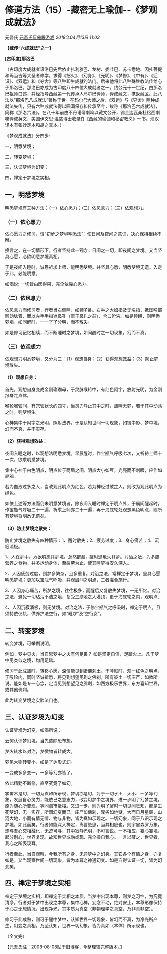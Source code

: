 # 修道方法（15）-藏密无上瑜伽--《梦观成就法》

元吾氏 [元吾氏反催眠游戏](javascript:void(0);) *2018年04月13日 11:03*

**【藏传“六成就法”之一】**

**[古印度]那洛巴**



（古印度大成就者谛洛巴先后依止扎利雅巴、龙树、娄哇巴、苏卡悉地、因扎菩提和玛当吉等大圣者修学，求得《拙火》、《幻身》、《光明》、《梦修》、《中有》、《迁识》、《双运》和《夺舍》等八种即生成就的法门。后来他将此八种殊胜教法传给心子那洛巴。那洛巴亦成为古印度八十四位大成就者之一。约公元十一世纪，由那洛巴祖师口述，并经指导西藏第一代传承人玛尔巴译师，译成藏文，携返藏区。此八法以“那洛巴八成就法”著称于世。在玛尔巴大师之后，《双运》与《夺舍》两种成就法失传，只有六种成就法得以圆满保存和传承至今，故称《那洛巴六成就法》，简称《那洛六法》。在八十年前由不丹诺蒲喇嘛以藏文公开，锡金达瓦桑杜格西喇嘛译成英文，美国伊文思·温慈博士收录在《西藏的瑜伽和秘密教义》一书。现汉译本有张妙定本和胡之真本。）

《梦观成就法》分四步:

一，明悉梦境；

二，转变梦境；

三，认证梦境为幻变；

四，禅定于梦境之实相。

## 一，明悉梦境

明悉梦境有三种方法：（一）依心愿力；（二）依风息力；（三）依观想力。　

### （一）依心愿力

依心愿力之修习，谓“初步之梦境明悉法”：使日间及夜间之意识，决心保持相续不断。

换言之，在一切情形下，行者坚持此一观念：日间之一切，即夜间之梦境。又当坚具心愿，必欲明悉梦境真相。

于是夜间入睡时，诚恳祈求上师，能明悉梦境。并坚具心愿，明悉梦境无遗。入定于此，必能明悉。

如偈说: 一切皆由因得果，完全依靠心愿力。　

### （二）依风息力

依风息力而修习者，行者当右侧睡，如狮子卧。右手之大姆指及无名指，抵压喉部颤动脉管，而以左手手指遮鼻孔（置于鼻孔之前），合口贮液。如是睡眠，则明悉梦境，如同醒时，一一了了分明，而不散失。

如是修习记忆相续，而不断睡时之梦境，如同醒时之一切现象，幻而不真。　

### （三）依观想力

依观想力明悉梦境，又分为三：（1）观想自身；（2）获得观想效益；（3）防止梦境散失。

#### （1）观想自身：

首先，观想自身变成金刚瑜珈母，于灵脉喉轮中，有红色阿字，放射光明，为金刚报身之真体。

喉轮喉管间，有穴管状长约四寸，当灵力静止其中之时，熟睡无梦，若于其中动荡之时，则梦境生。

心神集中于阿字之光明，照射法界，于是认知世间一切现象，如镜中影、梦中境，幻而不真，并不实存。  

#### （2）获得观想效益：

夜间入睡之时，以观想法明悉梦境。早晨醒时，作宝瓶气呼吸七次，又祈祷上师十一次，欲求明悉梦境。

集中心神于白色明点，明点位于两眉之间。明点大小如豆，光亮而不刺眼，应作如是观。

若为血液过多之人，当改观此明点为红色。若为神经过敏之人，则改为观此明点为绿色。

如依上述等方法而仍未明悉梦境者，除夜间入睡时禅定于明点外，于晨间醒起时，作宝瓶气呼吸二十一遍，祈求上师亦二十一遍，再于海底轮处观想黑色明点，则所有梦境将明悉无遗矣。  

#### （3）防止梦境之散失：

防止梦境之散失有四种情形：1、醒时散失；2、疲劳过度；3、身心痛苦；4、沉寂消极。

1、人在梦中，方欲明悉其梦境，忽然醒起，醒时遂散失其梦。对治之法，为多服营养之食物，并多运动身体，至疲劳为止，使其睡梦得安久深入。

2、人因疲劳过度，则梦多繁杂，且多重复。对治之法，常禅定于梦境，坚具心愿明悉梦境；更加以宝瓶气呼吸，并观眉间之明点，二者混合施行。

3、人因身心痛苦，所梦之境，往往极多，而醒后又复散失梦境，一无所忆。对治之法，避免一切玷污不洁之境，复受三摩地之大灌顶，更于海底轮之内，观明点,

4、人因沉寂消极，则无梦境。对治之法，于修宝瓶气之呼吸时，禅定于明点，且须特依仪轨，供养护法空行，如“毗啰”及“空行女”。  

## 二、转变梦境

转变梦境，可举例说明。

例如：梦中见火，当自思梦中之火有何足畏？ 如是坚定自信，足踏火上。凡于梦中见类似之境，均用足踏。

修习于此成熟时，转移心愿，深信能见到诸佛刹土。于睡眠时，观一红色之明点，于喉轮内，同时坚诚祈愿，将见到想望见到之佛刹，所有彼土一切庄严，如教所说。能如是专一心念，定当见到想望见之佛刹，如西方极乐世界，东方喜知世界，或其他佛刹。

此为转变梦境之实验法门也。  

## 三、认证梦境为幻变

认证梦境为幻变，如偈所说：

云何认识梦幻境，当先遣除恐布想。

梦火转水以对治，梦微物者转成大。

梦见大物转变小，如是了达形式幻。

一变成多多变一，一多等幻亦皆了。

依此精勤不断修，直至究竟了如幻。

宇宙本是幻，一切为真如所示现，梦境亦是幻。对于一切水火、大小、一多等幻象，发展自心灵力，能依己之意志力，改变幻梦中之境界，进一步明了幻梦之境，原为随心所变现，等同海市蜃楼。又进一步，则为明了醒时一切见闻觉知，都是生死梦幻，无一实存，所谓幻变而已。庄严如佛刹，卑劣如地狱，大而日月星辰、山河大地，小而有情无情、物与非物，皆为真如示现之。一切幻象，同于八识示现之梦境，如此而矣。行者如能深入禅定，离言绝思，当其相应也，则宇宙森罗万象，遂与吾心交相融化，无迹可寻，其中寂静光明，不可言说。一不相应，妄心妄境，起分别心，世界复现。故知世界或融或现，完全操自我心。一言以蔽之，世界者，我心之所表现耳。

行者至此，当自观察，今我所有之身，无异梦中之幻身。其它各个有情之身，亦复如是。又当观察世间一切现象，皆为本尊之神通幻变。如是自得认证一切，皆为幻变矣。

 

## 四、禅定于梦境之实相

禅定于梦境之实相，即禅定于实相之本质。当梦中出现本尊，则梦之习性，为究竟清净。行者对于梦中出现之本尊，集中心神，妄念不动，绝对安止，本尊形像保持于心之无想情况，出现净光，其本质为真空（非物理学之真空，乃非真非空）。

修习于此成熟，则可于醒中梦中，认知世界一切现象，皆幻而不真，为净光所产生，幻变之真相。乃至认知，世界一切幻象，皆为真如（本体）所示现也。  

（全文完）

【元吾氏注：2008-08-08贴于旧博客，今整理较完整版本。】  